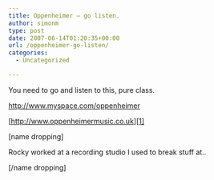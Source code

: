 ```yaml
---
title: Oppenheimer – go listen.
author: simonm
type: post
date: 2007-06-14T01:20:35+00:00
url: /oppenheimer-go-listen/
categories:
  - Uncategorized

---
```

You need to go and listen to this, pure class.

<http://www.myspace.com/oppenheimer>

[http://www.oppenheimermusic.co.uk][1] 

[name dropping]
  
Rocky worked at a recording studio I used to break stuff at..
  
[/name dropping]

 [1]: http://www.oppenheimermusic.co.uk/